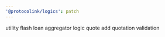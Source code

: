 ```yaml
---
'@protocolink/logics': patch
---
```


utility flash loan aggregator logic quote add quotation validation
